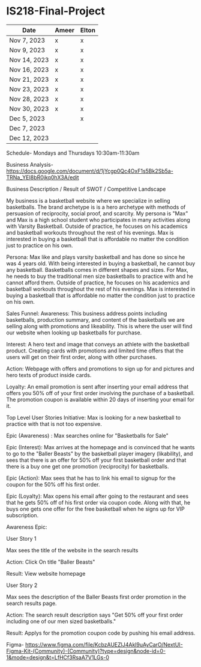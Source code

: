 # IS218-Final-Project
| Date       | Ameer | Elton |
|------------|-----------------|------------------|
| Nov 7, 2023| x                |         x         |
| Nov 9, 2023|     x            |     x             |
| Nov 14, 2023|     x           |      x            |
| Nov 16, 2023|      x          |      x            |
| Nov 21, 2023|      x          |       x           |
| Nov 23, 2023|       x         |         x         |
| Nov 28, 2023|      x          |       x           |
| Nov 30, 2023|       x         |        x          |
| Dec 5, 2023 |                |            x      |
| Dec 7, 2023 |                |                  |
| Dec 12, 2023|                |                  | 

Schedule- Mondays and Thursdays 10:30am-11:30am

Business Analysis- https://docs.google.com/document/d/1jYcgp0Qc4OxF1s5Bk2Sb5a-TRNa_YEI8bR0jkq0hX3A/edit

Business Description / Result of SWOT / Competitive Landscape

My business is a basketball website where we specialize in selling basketballs. The brand archetype is is a hero archetype with methods of persuasion of reciprocity, social proof, and scarcity. My persona is "Max" and Max is a high school student who participates in many activities along with Varsity Basketball. Outside of practice, he focuses on his academics and basketball workouts throughout the rest of his evenings. Max is interested in buying a basketball that is affordable no matter the condition just to practice on his own. 

Persona: Max like and plays varsity basketball and has done so since he was 4 years old. With being interested in buying a basketball, he cannot buy any basketball. Basketballs comes in different shapes and sizes. For Max, he needs to buy the traditional men size basketballs to practice with and he cannot afford them. Outside of practice, he focuses on his academics and basketball workouts throughout the rest of his evenings. Max is interested in buying a basketball that is affordable no matter the condition just to practice on his own. 

Sales Funnel:
Awareness:  This business address points including basketballs, production summary, and content of the basketballs we are selling along with promotions and likeability. This is where the user will find our website when looking up basketballs for purchase. 

Interest:  A hero text and image that conveys an athlete with the basketball product. Creating cards with promotions and limited time offers that the users will get on their first order, along with other purchases. 

Action: Webpage with offers and promotions to sign up for and pictures and hero texts of product inside cards. 

Loyalty:  An email promotion is sent after inserting your email address that offers you 50% off of your first order involving the purchase of a basketball. The promotion coupon is available within 20 days of inserting your email for it.  

Top Level User Stories
Initiative:  Max is looking for a new basketball to practice with that is not too expensive.  

Epic (Awareness) :  Max searches online for "Basketballs for Sale"

Epic (Interest):  Max arrives at the homepage and is convinced that he wants to go to the "Baller Beasts" by the basketball player imagery (likability), and sees that there is an offer for 50% off your first basketball order and that there is a buy one get one promotion (reciprocity) for basketballs. 

Epic (Action): Max sees that he has to link his email to signup for the coupon for the 50% off his first order. 

Epic (Loyalty):   Max opens his email after going to the restaurant and sees that he gets 50% off of his first order via coupon code. Along with that, he buys one gets one offer for the free basketball when he signs up for VIP subscription. 

Awareness Epic: 

User Story 1

Max sees the title of the website in the search results 

Action: Click On title "Baller Beasts" 

Result: View website homepage

User Story 2

Max sees the description of the Baller Beasts first order promotion in the search results page.

Action: The search result description says "Get 50% off your first order including one of our men sized basketballs."

Result: Applys for the promotion coupon code by pushing his email address. 

Figma- https://www.figma.com/file/KcbzAUEZlJ4Akl9uAyCarO/NextUI-Figma-Kit-(Community)-(Community)?type=design&node-id=0-1&mode=design&t=LfHCf3RsaA7V1LGs-0
